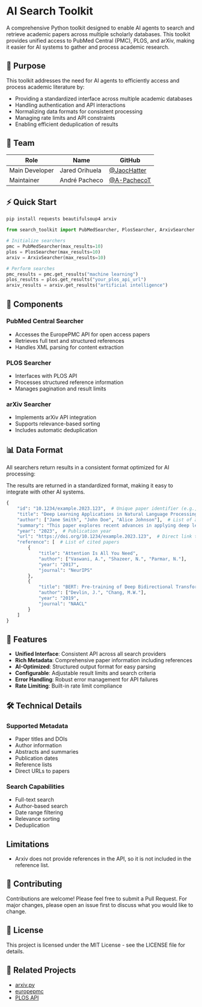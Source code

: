 # AI Search Toolkit

A comprehensive Python toolkit designed to enable AI agents to search and retrieve academic papers across multiple scholarly databases. This toolkit provides unified access to PubMed Central (PMC), PLOS, and arXiv, making it easier for AI systems to gather and process academic research.

## 🎯 Purpose

This toolkit addresses the need for AI agents to efficiently access and process academic literature by:
- Providing a standardized interface across multiple academic databases
- Handling authentication and API interactions
- Normalizing data formats for consistent processing
- Managing rate limits and API constraints
- Enabling efficient deduplication of results

## 👥 Team

| Role            | Name             | GitHub                                              |
|----------------|------------------|-----------------------------------------------------|
| Main Developer | Jared Orihuela   | [@JaocHatter](https://github.com/JaocHatter)       |
| Maintainer     | André Pacheco    | [@A-PachecoT](https://github.com/A-PachecoT)       |

## ⚡ Quick Start
```bash
pip install requests beautifulsoup4 arxiv
```
```python
from search_toolkit import PubMedSearcher, PlosSearcher, ArxivSearcher

# Initialize searchers
pmc = PubMedSearcher(max_results=10)
plos = PlosSearcher(max_results=10)
arxiv = ArxivSearcher(max_results=10)

# Perform searches
pmc_results = pmc.get_results("machine learning")
plos_results = plos.get_results("your_plos_api_url")
arxiv_results = arxiv.get_results("artificial intelligence")
```

## 🔧 Components

### PubMed Central Searcher
- Accesses the EuropePMC API for open access papers
- Retrieves full text and structured references
- Handles XML parsing for content extraction

### PLOS Searcher
- Interfaces with PLOS API
- Processes structured reference information
- Manages pagination and result limits

### arXiv Searcher
- Implements arXiv API integration
- Supports relevance-based sorting
- Includes automatic deduplication

## 📊 Data Format

All searchers return results in a consistent format optimized for AI processing:

The results are returned in a standardized format, making it easy to integrate with other AI systems.
```python
{
    "id": "10.1234/example.2023.123",  # Unique paper identifier (e.g., DOI)
    "title": "Deep Learning Applications in Natural Language Processing",
    "author": ["Jane Smith", "John Doe", "Alice Johnson"],  # List of authors
    "summary": "This paper explores recent advances in applying deep learning techniques to natural language processing tasks...", 
    "year": "2023",  # Publication year
    "url": "https://doi.org/10.1234/example.2023.123",  # Direct link to paper
    "reference": [  # List of cited papers
        {
            "title": "Attention Is All You Need",
            "author": ["Vaswani, A.", "Shazeer, N.", "Parmar, N."],
            "year": "2017",
            "journal": "NeurIPS"
        },
        {
            "title": "BERT: Pre-training of Deep Bidirectional Transformers",
            "author": ["Devlin, J.", "Chang, M.W."],
            "year": "2019", 
            "journal": "NAACL"
        }
    ]
}
```


## 🚀 Features

- **Unified Interface**: Consistent API across all search providers
- **Rich Metadata**: Comprehensive paper information including references
- **AI-Optimized**: Structured output format for easy parsing
- **Configurable**: Adjustable result limits and search criteria
- **Error Handling**: Robust error management for API failures
- **Rate Limiting**: Built-in rate limit compliance

## 🛠️ Technical Details

### Supported Metadata
- Paper titles and DOIs
- Author information
- Abstracts and summaries
- Publication dates
- Reference lists
- Direct URLs to papers

### Search Capabilities
- Full-text search
- Author-based search
- Date range filtering
- Relevance sorting
- Deduplication

## Limitations
- Arxiv does not provide references in the API, so it is not included in the reference list.

## 📝 Contributing

Contributions are welcome! Please feel free to submit a Pull Request. For major changes, please open an issue first to discuss what you would like to change.

## 📄 License

This project is licensed under the MIT License - see the LICENSE file for details.

## 🔗 Related Projects

- [arxiv.py](https://github.com/lukasschwab/arxiv.py)
- [europepmc](https://europepmc.org/RestfulWebService)
- [PLOS API](https://api.plos.org/)